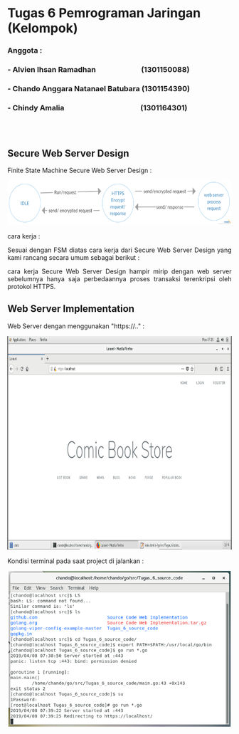 # Tugas 6 Pemrograman Jaringan (Kelompok)
### Anggota :
### - Alvien Ihsan Ramadhan&emsp;&emsp;&emsp;&emsp;&emsp;&emsp;&nbsp;(1301150088)
### - Chando Anggara Natanael Batubara&nbsp;(1301154390)
### - Chindy Amalia&emsp;&emsp;&emsp;&emsp;&emsp;&emsp;&emsp;&emsp;&emsp;&emsp;&nbsp;&nbsp;(1301164301)
<br></br>

## Secure Web Server Design

Finite State Machine Secure Web Server Design :

<p align="center">
  <img width="700" height="100" src="ssFSM.png">
</p>

cara kerja :

<p align="justify">
Sesuai dengan FSM diatas cara kerja dari Secure Web Server Design yang kami rancang secara umum sebagai berikut :
</p>
<p align="justify">
cara kerja Secure Web Server Design hampir mirip dengan web server sebelumnya hanya saja perbedaannya proses transaksi terenkripsi oleh protokol HTTPS.
</p>



## Web Server Implementation

Web Server dengan menggunakan "https://.." :
<p align="center">
  <img width="700" height="480" src="webSite.png">
</p>

Kondisi terminal pada saat project di jalankan :

<p align="center">
  <img width="500" height="350" src="terminal.png">
</p>
